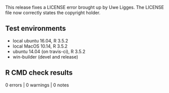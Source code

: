 This release fixes a LICENSE error brought up by Uwe Ligges. The LICENSE file now correctly states the copyright holder.

## Test environments
* local ubuntu 16.04, R 3.5.2
* local MacOS 10.14, R 3.5.2
* ubuntu 14.04 (on travis-ci), R 3.5.2
* win-builder (devel and release)

## R CMD check results

0 errors | 0 warnings | 0 notes

